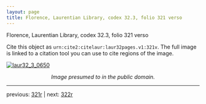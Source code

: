 ```yaml
---
layout: page
title: Florence, Laurentian Library, codex 32.3, folio 321 verso
---
```


Florence, Laurentian Library, codex 32.3, folio 321 verso

Cite this object as `urn:cite2:citelaur:laur32pages.v1:321v`.  The full image is linked to a citation tool you can use to cite regions of the image.

[![laur32_3_0650](http://www.homermultitext.org/iipsrv?IIIF=/project/homer/pyramidal/deepzoom/citelaur/laur32imgs/v1/laur32_3_0650.tif/full/800,/0/default.jpg)](http://www.homermultitext.org/ict2/?urn=urn:cite2:citelaur:laur32imgs.v1:laur32_3_0650) 

<p style="text-align: center; font-style: italic;">Image presumed to in the public domain.</p>

---

previous: [321r](../321r/) | next: [322r](../322r/)